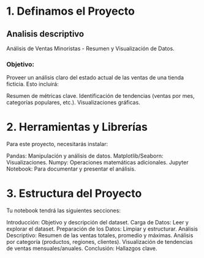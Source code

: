 # 1. Definamos el Proyecto

## Analisis descriptivo
Análisis de Ventas Minoristas - Resumen y Visualización de Datos.

### Objetivo:
Proveer un análisis claro del estado actual de las ventas de una tienda ficticia. Esto incluirá:

Resumen de métricas clave.
Identificación de tendencias (ventas por mes, categorías populares, etc.).
Visualizaciones gráficas.

# 2. Herramientas y Librerías
Para este proyecto, necesitarás instalar:

Pandas: Manipulación y análisis de datos.
Matplotlib/Seaborn: Visualizaciones.
Numpy: Operaciones matemáticas adicionales.
Jupyter Notebook: Para documentar y presentar el análisis.

# 3. Estructura del Proyecto
Tu notebook tendrá las siguientes secciones:

Introducción: Objetivo y descripción del dataset.
Carga de Datos: Leer y explorar el dataset.
Preparación de los Datos: Limpiar y estructurar.
Análisis Descriptivo:
Resumen de las ventas totales, promedio y máximas.
Análisis por categoría (productos, regiones, clientes).
Visualización de tendencias de ventas mensuales/anuales.
Conclusión: Hallazgos clave.
